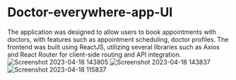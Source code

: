 # Doctor-everywhere-app-UI
The application was designed to allow users to book appointments with doctors, with features such as appointment scheduling, doctor profiles. The frontend was built using ReactJS, utilizing several libraries such as Axios and React Router for client-side routing and API integration.
![Screenshot 2023-04-18 143805](https://user-images.githubusercontent.com/117514640/233153165-32c8eced-dffc-4fa6-9ab5-f5d48ceb2824.png)
![Screenshot 2023-04-18 143837](https://user-images.githubusercontent.com/117514640/233153191-ebc41dd7-c561-490e-b0a0-3795b4ba38eb.png)
![Screenshot 2023-04-18 115837](https://user-images.githubusercontent.com/117514640/233153241-86445063-18e7-4115-a7b0-19dc37371cbb.png)
